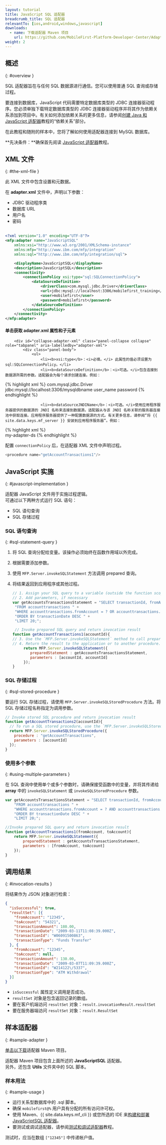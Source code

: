 ```yaml
---
layout: tutorial
title: JavaScript SQL 适配器
breadcrumb_title: SQL 适配器
relevantTo: [ios,android,windows,javascript]
downloads:
  - name: 下载适配器 Maven 项目
    url: https://github.com/MobileFirst-Platform-Developer-Center/Adapters/tree/release80
weight: 2
---
```

<!-- NLS_CHARSET=UTF-8 -->
## 概述
{: #overview }

SQL 适配器旨在与任何 SQL 数据源进行通信。您可以使用普通 SQL 查询或存储过程。

要连接到数据库，JavaScript 代码需要特定数据库类型的 JDBC 连接器驱动程序。您必须单独下载特定数据库类型的 JDBC 连接器驱动程序并将其作为依赖关系添加到项目中。有关如何添加依赖关系的更多信息，请参阅[创建 Java 和 JavaScript 适配器](../../creating-adapters/#dependencies)教程的“依赖关系”部分。

在此教程和随附的样本中，您将了解如何使用适配器连接到 MySQL 数据库。

**先决条件：**确保首先阅读 [JavaScript 适配器](../)教程。

## XML 文件
{: #the-xml-file }

此 XML 文件中包含设置和元数据。

在 **adapter.xml** 文件中，声明以下参数：

 * JDBC 驱动程序类
 * 数据库 URL
 * 用户名
 * 密码<br/><br/>

```xml
<?xml version="1.0" encoding="UTF-8"?>
<mfp:adapter name="JavaScriptSQL"
	xmlns:xsi="http://www.w3.org/2001/XMLSchema-instance"
	xmlns:mfp="http://www.ibm.com/mfp/integration"
	xmlns:sql="http://www.ibm.com/mfp/integration/sql">

	<displayName>JavaScriptSQL</displayName>
	<description>JavaScriptSQL</description>
	<connectivity>
		<connectionPolicy xsi:type="sql:SQLConnectionPolicy">
			<dataSourceDefinition>
				<driverClass>com.mysql.jdbc.Driver</driverClass>
				<url>jdbc:mysql://localhost:3306/mobilefirst_training</url>
			    <user>mobilefirst</user>
    			<password>mobilefirst</password>
			</dataSourceDefinition>
		</connectionPolicy>
	</connectivity>
</mfp:adapter>
```

<div class="panel-group accordion" id="terminology" role="tablist">
    <div class="panel panel-default">
        <div class="panel-heading" role="tab" id="adapter-xml">
            <h4 class="panel-title">
                <a class="preventScroll" role="button" data-toggle="collapse" data-parent="#adapter-xml" data-target="#collapse-adapter-xml" aria-expanded="false" aria-controls="collapse-adapter-xml"><b>单击获取 adapter.xml 属性和子元素</b></a>
            </h4>
        </div>

        <div id="collapse-adapter-xml" class="panel-collapse collapse" role="tabpanel" aria-labelledby="adapter-xml">
            <div class="panel-body">
                <ul>
                    <li><b>xsi:type</b>：<i>必填。</i> 此属性的值必须设置为 sql:SQLConnectionPolicy。</li>
                    <li><b>dataSourceDefinition</b>：<i>可选。</i>包含连接到数据源所需的参数。适配器会为每个请求创建连接。例如：

{% highlight xml %}
<connectionPolicy xsi:type="sql:SQLConnectionPolicy">
    <dataSourceDefinition>
        <driverClass>com.mysql.jdbc.Driver</driverClass>
        <url>jdbc:mysql://localhost:3306/mysqldbname</url>
        <user>user_name</user>
        <password>password</password>
    </dataSourceDefinition>
</connectionPolicy>
{% endhighlight %}</li>

                    <li><b>dataSourceJNDIName</b>：<i>可选。</i>使用应用程序服务器提供的数据源的 JNDI 名称来连接到数据源。适配器从与该 JNDI 名称关联的服务器连接池中获取连接。应用程序服务器提供了一种配置数据源的方式。有关更多信息，请参阅“将 {{ site.data.keys.mf_server }} 安装到应用程序服务器”。例如：

{% highlight xml %}                        
<connectionPolicy xsi:type="sql:SQLConnectionPolicy">
    <dataSourceJNDIName>my-adapter-ds</dataSourceJNDIName>
</connectionPolicy>
{% endhighlight %}</li>
                </ul>
            </div>
        </div>
    </div>
</div>


配置 `connectionPolicy` 后，在适配器 XML 文件中声明过程。

```js
<procedure name="getAccountTransactions1"/>
```

## JavaScript 实施
{: #javascript-implementation }

适配器 JavaScript 文件用于实施过程逻辑。  
可通过以下两种方式运行 SQL 语句：

* SQL 语句查询
* SQL 存储过程

### SQL 语句查询
{: #sql-statement-query }

1. 将 SQL 查询分配给变量。该操作必须始终在函数作用域以外完成。
2. 根据需要添加参数。
3. 使用 `MFP.Server.invokeSQLStatement` 方法调用 prepared 查询。
4. 将结果返回到应用程序或其他过程。

   ```javascript
   // 1. Assign your SQL query to a variable (outside the function scope)
   // 2. Add parameters, if necessary
   var getAccountsTransactionsStatement = "SELECT transactionId, fromAccount, toAccount, transactionDate, transactionAmount, transactionType " +
    "FROM accounttransactions " +
    "WHERE accounttransactions.fromAccount = ? OR accounttransactions.toAccount = ? " +
    "ORDER BY transactionDate DESC " +
    "LIMIT 20;";

    // Invoke prepared SQL query and return invocation result
   function getAccountTransactions1(accountId){
   // 3. Use the `MFP.Server.invokeSQLStatement` method to call prepared queries
   // 4. Return the result to the application or to another procedure.
        return MFP.Server.invokeSQLStatement({
	       preparedStatement : getAccountsTransactionsStatement,
	       parameters : [accountId, accountId]
        });
   }
   ```       

### SQL 存储过程
{: #sql-stored-procedure }

要运行 SQL 存储过程，请使用 `MFP.Server.invokeSQLStoredProcedure` 方法。将 SQL 存储过程名称指定为调用参数。

```javascript
// Invoke stored SQL procedure and return invocation result
function getAccountTransactions2(accountId){
  // To run a SQL stored procedure, use the `MFP.Server.invokeSQLStoredProcedure` method
  return MFP.Server.invokeSQLStoredProcedure({
    procedure : "getAccountTransactions",
    parameters : [accountId]
  });
}
```  

### 使用多个参数
{: #using-multiple-parameters }

在 SQL 查询中使用单个或多个参数时，请确保接受函数中的变量，并将其传递给 **array** 中的 `invokeSQLStatement` 或 `invokeSQLStoredProcedure` 参数。

```javascript
var getAccountsTransactionsStatement = "SELECT transactionId, fromAccount, toAccount, transactionDate, transactionAmount, transactionType " +
	"FROM accounttransactions " +
	"WHERE accounttransactions.fromAccount = ? AND accounttransactions.toAccount = ? " +
	"ORDER BY transactionDate DESC " +
	"LIMIT 20;";

//Invoke prepared SQL query and return invocation result
function getAccountTransactions1(fromAccount, toAccount){
	return MFP.Server.invokeSQLStatement({
		preparedStatement : getAccountsTransactionsStatement,
		parameters : [fromAccount, toAccount]
	});
}
```

## 调用结果
{: #invocation-results }

将结果作为 JSON 对象进行检索：

```json
{
  "isSuccessful": true,
  "resultSet": [{
    "fromAccount": "12345",
    "toAccount": "54321",
    "transactionAmount": 180.00,
    "transactionDate": "2009-03-11T11:08:39.000Z",
    "transactionId": "W06091500863",
    "transactionType": "Funds Transfer"
  }, {
    "fromAccount": "12345",
    "toAccount": null,
    "transactionAmount": 130.00,
    "transactionDate": "2009-03-07T11:09:39.000Z",
    "transactionId": "W214122\/5337",
    "transactionType": "ATM Withdrawal"
  }]
}
```
* `isSuccessful` 属性定义调用是否成功。
* `resultSet` 对象是包含返回记录的数组。
 * 要在客户机端访问 `resultSet` 对象：`result.invocationResult.resultSet`
 * 要在服务器端访问 `resultSet` 对象：`result.ResultSet`

## 样本适配器
{: #sample-adapter }

[单击以下载](https://github.com/MobileFirst-Platform-Developer-Center/Adapters)适配器 Maven 项目。

适配器 Maven 项目包含上面所述的 **JavaScriptSQL** 适配器。  
另外，还包含 **Utils** 文件夹中的 SQL 脚本。

### 样本用法
{: #sample-usage }

* 运行关系型数据库中的 .sql 脚本。
* 确保 `mobilefirst@%` 用户具有分配的所有访问许可权。
* 使用 Maven、{{ site.data.keys.mf_cli }} 或您所选的 IDE 来[构建和部署 JavaScriptSQL 适配器](../../creating-adapters/)。
* 要测试或调试适配器，请参阅[测试和调试适配器](../../testing-and-debugging-adapters)教程。

测试时，应当在数组 `["12345"]` 中传递帐户值。
